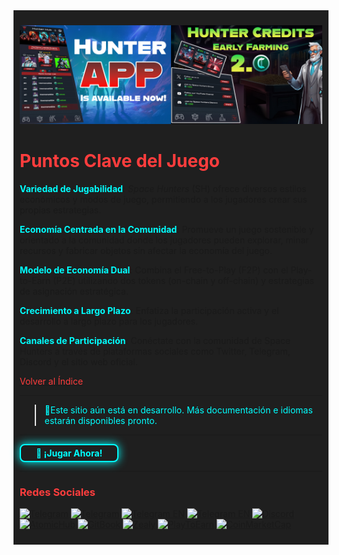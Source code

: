 <div style="background-color:#1F1F1F; padding:10px;">

![Space Hunters: Reborn](../../../static/img/Banner_doble.jpg)
# <span style="color:#FF3D3D">Puntos Clave del Juego</span>

**<span style="color:#00FFFF">Variedad de Jugabilidad</span>**: *Space Hunters* (SH) ofrece diversos estilos económicos y modos de juego, permitiendo a los jugadores crear sus propias estrategias.

**<span style="color:#00FFFF">Economía Centrada en la Comunidad</span>**: Promueve un juego sostenible y orientado a la comunidad donde los jugadores pueden explorar, minar recursos y fabricar objetos sin afectar la economía del juego.

**<span style="color:#00FFFF">Modelo de Economía Dual</span>**: Combina el Free-to-Play (F2P) con el Play-to-Earn (P2E) utilizando dos tokens (on-chain y off-chain) y estrategias de asignación estratégica.

**<span style="color:#00FFFF">Crecimiento a Largo Plazo</span>**: Enfatiza la participación activa y el desarrollo a largo plazo para los jugadores.

**<span style="color:#00FFFF">Canales de Participación</span>**: Conéctate con la comunidad de Space Hunters a través de plataformas sociales como Twitter, Telegram, Discord y el sitio web oficial.

[<span style="color:#FF3D3D">Volver al Índice</span>](../00-index.md)
<hr>

><span style="color:#00FFFF"> 🔧Este sitio aún está en desarrollo. Más documentación e idiomas estarán disponibles pronto.</span>
<hr>
<a href="https://spacehunters.online" style="text-decoration:none;">
  <div style="display:inline-block; padding:4px 24px; background-color:#1F1F1F; color:#00FFFF; border: 2px solid #00FFFF; border-radius:8px; font-weight:bold; box-shadow: 0px 0px 15px #00FFFF; transition: background-color 0.3s, box-shadow 0.3s;">
    🚀 ¡Jugar Ahora!
  </div>
</a>

<style>
  a:hover div {
    background-color: #00FFFF;
    color: #1F1F1F;
    box-shadow: 0px 0px 25px #00FFFF;
  }
</style>
****

### <span style="color:#FF3D3D">Redes Sociales</span>

[![Telegram](https://img.shields.io/badge/Telegram-BOT-26A5E4?style=plastic&logo=telegram)](https://t.me/SpaceHuntersBot)
[![Telegram](https://img.shields.io/badge/Telegram-Anuncios-26A5E4?style=plastic&logo=telegram)](https://t.me/spacehuntersnews)
[![Telegram EN](https://img.shields.io/badge/Telegram-Chat%20ENG-2CA5E0?style=plastic&logo=telegram)](https://t.me/spacehunterss)
[![Telegram EN](https://img.shields.io/badge/Telegram-Chat%20ESP-2CA5E0?style=plastic&logo=telegram)](https://t.me/shspanish)
[![Discord](https://img.shields.io/badge/Discord-Space%20Hunters-7289DA?style=plastic&logo=discord)](https://discord.gg/wpmzyJM9xb)
[![AtomicHub](https://img.shields.io/badge/AtomicHub-Space%20Hunters-EE474C?style=plastic&logo=atomichub)](https://wax.atomichub.io/explorer/collection/wax-mainnet/spacehunterz)
[![GitBook](https://img.shields.io/badge/GitBook-Space%20Hunters-7A8089?style=plastic&logo=gitbook)](https://spaceheroes.gitbook.io/space-hunters)
[![Zealy](https://img.shields.io/badge/Zealy-Space%20Hunters-FF69B4?style=plastic&logo=zealy)](https://zealy.io/cw/spacehuntersthereborn/invite/UroI4c6fhtB3SX65siHBX)
[![PlayToEarn](https://img.shields.io/badge/PlayToEarn-Space%20Hunters-34C759?style=plastic&logo=playtoearn)](https://playtoearn.com/blockchaingame/space-hunters-the-reborn?rel=search)
[![CoinMarketCap](https://img.shields.io/badge/CoinMarketCap-NFTSpaceHunters-03C9A9?style=plastic&logo=coinmarketcap)](https://coinmarketcap.com/community/profile/nftspacehunters/)
